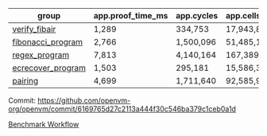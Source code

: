 | group | app.proof_time_ms | app.cycles | app.cells_used | leaf.proof_time_ms | leaf.cycles | leaf.cells_used |
| -- | -- | -- | -- | -- | -- | -- |
| [verify_fibair](https://github.com/openvm-org/openvm/blob/benchmark-results/benchmarks/verify_fibair-6169765d27c2113a444f30c546ba379c1ceb0a1d.md) | 1,289 |  334,753 |  17,943,801 |- | - | - |
| [fibonacci_program](https://github.com/openvm-org/openvm/blob/benchmark-results/benchmarks/fibonacci-6169765d27c2113a444f30c546ba379c1ceb0a1d.md) | 2,766 |  1,500,096 |  51,485,167 | 3,903 |  1,265,715 |  70,354,487 |
| [regex_program](https://github.com/openvm-org/openvm/blob/benchmark-results/benchmarks/regex-6169765d27c2113a444f30c546ba379c1ceb0a1d.md) | 7,813 |  4,140,164 |  167,389,450 | 15,035 |  3,988,117 |  304,896,369 |
| [ecrecover_program](https://github.com/openvm-org/openvm/blob/benchmark-results/benchmarks/ecrecover-6169765d27c2113a444f30c546ba379c1ceb0a1d.md) | 1,503 |  295,181 |  15,586,346 | 13,097 |  2,989,566 |  244,318,770 |
| [pairing](https://github.com/openvm-org/openvm/blob/benchmark-results/benchmarks/pairing-6169765d27c2113a444f30c546ba379c1ceb0a1d.md) | 4,699 |  1,711,640 |  92,585,975 | 14,115 |  3,302,541 |  275,116,792 |


Commit: https://github.com/openvm-org/openvm/commit/6169765d27c2113a444f30c546ba379c1ceb0a1d

[Benchmark Workflow](https://github.com/openvm-org/openvm/actions/runs/13827536851)
